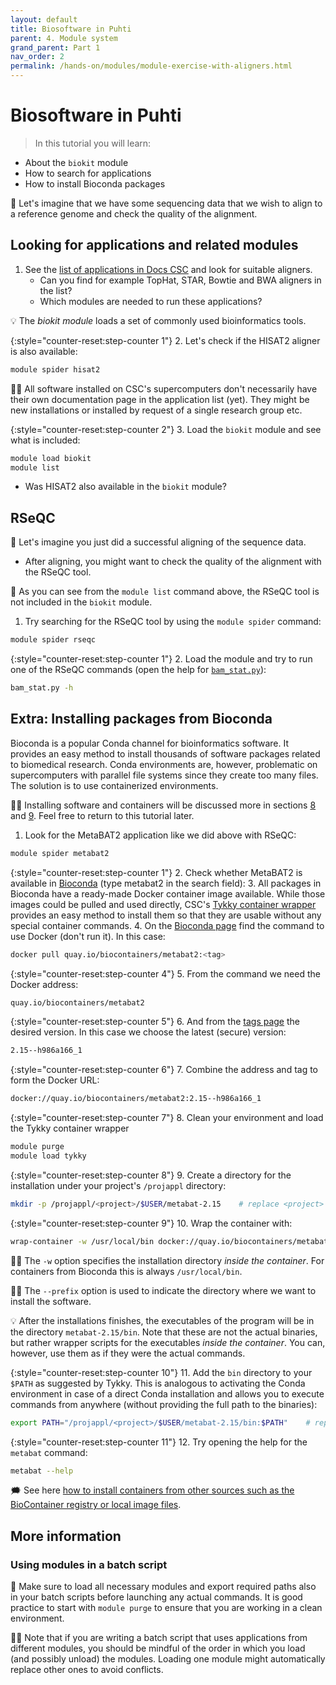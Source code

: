 ```yaml
---
layout: default
title: Biosoftware in Puhti
parent: 4. Module system
grand_parent: Part 1
nav_order: 2
permalink: /hands-on/modules/module-exercise-with-aligners.html
---
```


# Biosoftware in Puhti

> In this tutorial you will learn:
- About the `biokit` module
- How to search for applications
- How to install Bioconda packages

💬 Let's imagine that we have some sequencing data that we wish to align to a reference genome and check the quality of the alignment.

## Looking for applications and related modules

1. See the [list of applications in Docs CSC](https://docs.csc.fi/apps/) and look for suitable aligners.
   - Can you find for example TopHat, STAR, Bowtie and BWA aligners in the list?
   - Which modules are needed to run these applications?  

💡 The *biokit module* loads a set of commonly used bioinformatics tools.

{:style="counter-reset:step-counter 1"}
2. Let's check if the HISAT2 aligner is also available:

```bash
module spider hisat2
```

☝🏻 All software installed on CSC's supercomputers don't necessarily have their own documentation page in the application list (yet). They might be new installations or installed by request of a single research group etc.

{:style="counter-reset:step-counter 2"}
3. Load the `biokit` module and see what is included:

```bash
module load biokit
module list
```

- Was HISAT2 also available in the `biokit` module?

## RSeQC

💬 Let's imagine you just did a successful aligning of the sequence data.

- After aligning, you might want to check the quality of the alignment with the RSeQC tool.

💬 As you can see from the `module list` command above, the RSeQC tool is not included in the `biokit` module.

1. Try searching for the RSeQC tool by using the `module spider` command:

```bash
module spider rseqc
```

{:style="counter-reset:step-counter 1"}
2. Load the module and try to run one of the RSeQC commands (open the help for [`bam_stat.py`](http://rseqc.sourceforge.net/#bam-stat-py)):

```bash
bam_stat.py -h
```

## Extra: Installing packages from Bioconda

Bioconda is a popular Conda channel for bioinformatics software. It provides an easy method to install thousands of software packages related to biomedical research. Conda environments are, however, problematic on supercomputers with parallel file systems since they create too many files. The solution is to use containerized environments.

☝🏻 Installing software and containers will be discussed more in sections [8](https://csc-training.github.io/csc-env-eff/part-2/installing/) and [9](https://csc-training.github.io/csc-env-eff/part-2/containers/). Feel free to return to this tutorial later.

1. Look for the MetaBAT2 application like we did above with RSeQC:

```bash
module spider metabat2
```

{:style="counter-reset:step-counter 1"}
2. Check whether MetaBAT2 is available in [Bioconda](http://bioconda.github.io) (type metabat2 in the search field):
3. All packages in Bioconda have a ready-made Docker container image available. While those images could be pulled and used directly, CSC's [Tykky container wrapper](https://docs.csc.fi/computing/containers/tykky/) provides an easy method to install them so that they are usable without any special container commands.
4. On the [Bioconda page](http://bioconda.github.io/recipes/metabat2/README.html) find the command to use Docker (don't run it). In this case:

```bash
docker pull quay.io/biocontainers/metabat2:<tag>
```

{:style="counter-reset:step-counter 4"}
5. From the command we need the Docker address:

```bash
quay.io/biocontainers/metabat2
```

{:style="counter-reset:step-counter 5"}
6. And from the [tags page](https://quay.io/repository/biocontainers/metabat2?tab=tags) the desired version. In this case we choose the latest (secure) version:

```bash
2.15--h986a166_1
```

{:style="counter-reset:step-counter 6"}
7. Combine the address and tag to form the Docker URL:

```bash
docker://quay.io/biocontainers/metabat2:2.15--h986a166_1
```

{:style="counter-reset:step-counter 7"}
8. Clean your environment and load the Tykky container wrapper

```bash
module purge
module load tykky
```

{:style="counter-reset:step-counter 8"}
9. Create a directory for the installation under your project's `/projappl` directory:

```bash
mkdir -p /projappl/<project>/$USER/metabat-2.15    # replace <project> with your CSC project, e.g. project_2001234
```

{:style="counter-reset:step-counter 9"}
10. Wrap the container with:

```bash
wrap-container -w /usr/local/bin docker://quay.io/biocontainers/metabat2:2.15--h986a166_1 --prefix /projappl/<project>/$USER/metabat-2.15    # replace <project> with your CSC project, e.g. project_2001234
```

☝🏻 The `-w` option specifies the installation directory *inside the container*. For containers from Bioconda this is always `/usr/local/bin`.

☝🏻 The `--prefix` option is used to indicate the directory where we want to install the software.

💡 After the installations finishes, the executables of the program will be in the directory `metabat-2.15/bin`. Note that these are not the actual binaries, but rather wrapper scripts for the executables *inside the container*. You can, however, use them as if they were the actual commands.

{:style="counter-reset:step-counter 10"}
11. Add the `bin` directory to your `$PATH` as suggested by Tykky. This is analogous to activating the Conda environment in case of a direct Conda installation and allows you to execute commands from anywhere (without providing the full path to the binaries):

```bash
export PATH="/projappl/<project>/$USER/metabat-2.15/bin:$PATH"    # replace <project> with your CSC project, e.g. project_2001234
```

{:style="counter-reset:step-counter 11"}
12. Try opening the help for the `metabat` command:

```bash
metabat --help
```

🗯 See here [how to install containers from other sources such as the BioContainer registry or local image files](https://docs.csc.fi/support/tutorials/bioconda-tutorial/#containers-from-other-source).

## More information

### Using modules in a batch script

💬 Make sure to load all necessary modules and export required paths also in your batch scripts before launching any actual commands. It is good practice to start with `module purge` to ensure that you are working in a clean environment.

☝🏻 Note that if you are writing a batch script that uses applications from different modules, you should be mindful of the order in which you load (and possibly unload) the modules. Loading one module might automatically replace other ones to avoid conflicts.

